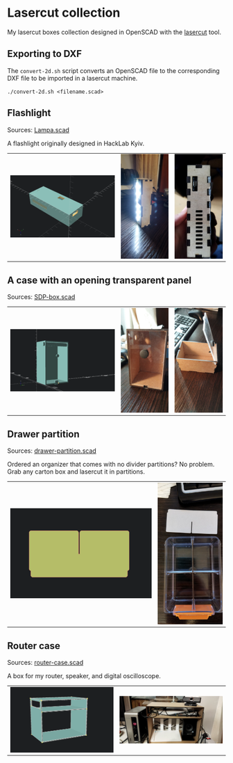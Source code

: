 # Lasercut collection

My lasercut boxes collection designed in OpenSCAD with the [lasercut](https://github.com/bmsleight/lasercut) tool.

## Exporting to DXF

The `convert-2d.sh` script converts an OpenSCAD file to the corresponding DXF file to be imported in a lasercut machine.

```
./convert-2d.sh <filename.scad>
```


## Flashlight

Sources: [Lampa.scad](./Lampa.scad)

A flashlight originally designed in HackLab Kyiv.

<table style="width:100%">
  <tr>
    <td><img src="./images/Lampa.png" ></td>
    <td><img src="./images/flashlight1.jpg" ></td>
    <td><img src="./images/flashlight2.jpg" ></td>
  </tr>
</table>


## A case with an opening transparent panel

Sources: [SDP-box.scad](./SDP-box.scad)

<table style="width:100%">
  <tr>
    <td><img src="./images/SDP-box.png" ></td>
    <td><img src="./images/SDP-box1.jpg" ></td>
    <td><img src="./images/SDP-box2.jpg" ></td>
  </tr>
</table>


## Drawer partition

Sources: [drawer-partition.scad](./drawer-partition.scad)

Ordered an organizer that comes with no divider partitions? No problem. Grab any carton box and lasercut it in partitions.

<table style="width:100%">
  <tr>
    <td><img src="./images/drawer-partition.png" ></td>
    <td><img src="./images/drawer-partition.jpg" ></td>
  </tr>
</table>


## Router case

Sources: [router-case.scad](./router-case.scad)

A box for my router, speaker, and digital oscilloscope.

<table style="width:100%">
  <tr>
    <td><img src="./images/router-case.png" ></td>
    <td><img src="./images/router-case.jpg" ></td>
  </tr>
</table>

